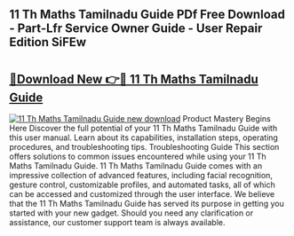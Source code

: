 ## 11 Th Maths Tamilnadu Guide PDf Free Download - Part-Lfr Service Owner Guide - User Repair Edition SiFEw

# <h2><a href="http://bc66196.oget.top/?id=11+Th+Maths+Tamilnadu+Guide">🔗Download New 👉🔴 11 Th Maths Tamilnadu Guide</a></h2>

[![11 Th Maths Tamilnadu Guide new download](https://i.imgur.com/5g1atiW.png)](http://bc66196.oget.top/?id=11+Th+Maths+Tamilnadu+Guide)
Product Mastery Begins Here Discover the full potential of your 11 Th Maths Tamilnadu Guide with this user manual. Learn about its capabilities, installation steps, operating procedures, and troubleshooting tips. Troubleshooting Guide This section offers solutions to common issues encountered while using your 11 Th Maths Tamilnadu Guide. 11 Th Maths Tamilnadu Guide comes with an impressive collection of advanced features, including facial recognition, gesture control, customizable profiles, and automated tasks, all of which can be accessed and customized through the user interface. We believe that the 11 Th Maths Tamilnadu Guide has served its purpose in getting you started with your new gadget. Should you need any clarification or assistance, our customer support team is always available.
